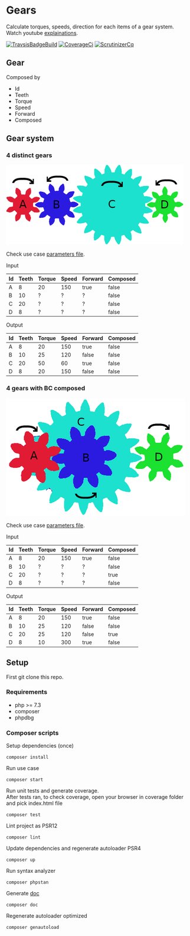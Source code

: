 # Gears

Calculate torques, speeds, direction for each items of a gear system.  
Watch youtube [explainations](https://www.youtube.com/watch?v=JMdPXTXIPWU).

[![TravsisBadgeBuild](https://api.travis-ci.com/pierre-fromager/gears.svg?branch=master)](https://travis-ci.com/pierre-fromager/gears)
[![CoverageCi](https://scrutinizer-ci.com/g/pierre-fromager/gears/badges/coverage.png?b=master)](https://scrutinizer-ci.com/g/pierre-fromager/gears/)
[![ScrutinizerCq](https://scrutinizer-ci.com/g/pierre-fromager/gears/badges/quality-score.png?b=master)](https://scrutinizer-ci.com/g/pierre-fromager/gears/)

## Gear

Composed by

* Id
* Teeth
* Torque
* Speed
* Forward
* Composed

## Gear system

### 4 distinct gears

![4gears](doc/assets/img/4gears.png)

Check use case [parameters file](tests/fixtures/Entity/Gears4distinct.json).  

Input

|Id | Teeth | Torque | Speed | Forward | Composed |
|---|-------|--------|-------|---------|----------| 
| A | 8     | 20     | 150   | true    | false    |
| B | 10    | ?      | ?     | ?       | false    |
| C | 20    | ?      | ?     | ?       | false    |
| D | 8     | ?      | ?     | ?       | false    |

Output 

|Id | Teeth | Torque | Speed | Forward | Composed |
|---|-------|--------|-------|---------|----------| 
| A | 8     | 20     | 150   | true    | false    |
| B | 10    | 25     | 120   | false   | false    |
| C | 20    | 50     | 60    | true    | false    |
| D | 8     | 20     | 150   | false   | false    |

### 4 gears with BC composed

![4gears_composed](doc/assets/img/4gears_composed.png)  

Check use case [parameters file](tests/fixtures/Entity/Gears4composed.json).  

Input

|Id | Teeth | Torque | Speed | Forward | Composed |
|---|-------|--------|-------|---------|----------| 
| A | 8     | 20     | 150   | true    | false    |
| B | 10    | ?      | ?     | ?       | false    |
| C | 20    | ?      | ?     | ?       | true     |
| D | 8     | ?      | ?     | ?       | false    |

Output 

|Id | Teeth | Torque | Speed | Forward | Composed |
|---|-------|--------|-------|---------|----------| 
| A | 8     | 20     | 150   | true    | false    |
| B | 10    | 25     | 120   | false   | false    |
| C | 20    | 25     | 120   | false   | true     |
| D | 8     | 10     | 300   | true    | false    |

## Setup

First git clone this repo.  

### Requirements

* php >= 7.3
* composer
* phpdbg

### Composer scripts

Setup dependencies (once)
```
composer install
```

Run use case
```
composer start
```

Run unit tests and generate coverage.  
After tests ran, to check coverage, open your browser in coverage folder and pick index.html file
```
composer test
```

Lint project as PSR12
```
composer lint
```

Update dependencies and regenerate autoloader PSR4
```
composer up
```

Run syntax analyzer
```
composer phpstan
```

Generate [doc](doc/html/index.xhtml)
```
composer doc
```

Regenerate autoloader optimized
```
composer genautoload
```
